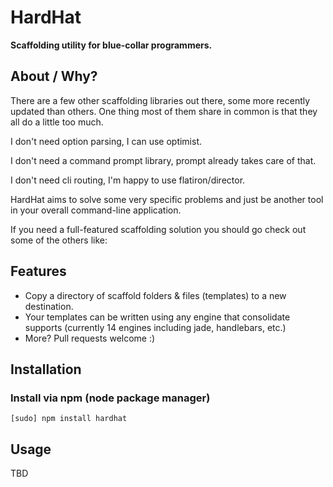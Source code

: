 HardHat
=======

**Scaffolding utility for blue-collar programmers.**


About / Why?
------------
There are a few other scaffolding libraries out there, some more recently
updated than others.  One thing most of them share in common is that they all do
a little too much.

I don't need option parsing, I can use optimist.

I don't need a command prompt library, prompt already takes care of that.

I don't need cli routing, I'm happy to use flatiron/director.

HardHat aims to solve some very specific problems and just be another
tool in your overall command-line application.

If you need a full-featured scaffolding solution you should go check out
some of the others like:


Features
--------

  * Copy a directory of scaffold folders & files (templates) to a
    new destination.
  * Your templates can be written using any engine that consolidate supports
    (currently 14 engines including jade, handlebars, etc.)
  * More?  Pull requests welcome :)


Installation
------------
### Install via npm (node package manager) ###
`[sudo] npm install hardhat`


Usage
------

TBD


